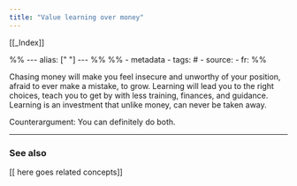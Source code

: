 ```yaml
---
title: "Value learning over money"
---
```


[[_Index]]

%% ---
alias: [" "]
--- %%
%% - metadata
	- tags: #
	- source: 
	- fr: 
%%

Chasing money will make you feel insecure and unworthy of your position, afraid to ever make a mistake, to grow. Learning will lead you to the right choices, teach you to get by with less training, finances, and guidance. Learning is an investment that unlike money, can never be taken away.

Counterargument: You can definitely do both. 

-------------
### See also
[[ here goes related concepts]]


